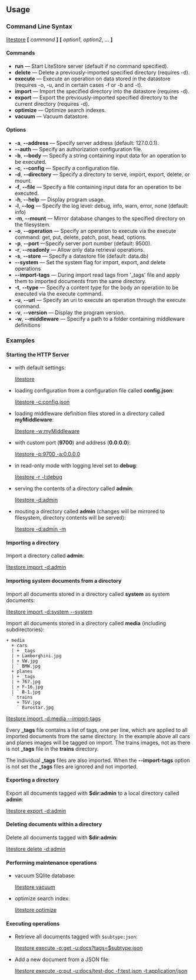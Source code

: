 ## Usage

### Command Line Syntax

[litestore](class:kwd) **[** _command_ **]** **[** _option1_, _option2_, ... **]**

#### Commands

* **run** &mdash; Start LiteStore server (default if no command specified).
* **delete** &mdash; Delete a previously-imported specified directory (requires -d).
* **execute** &mdash; Execute an operation on data stored in the datastore (requires -o, -u, and in certain cases -f or -b and -t).
* **import** &mdash; Import the specified directory into the datastore (requires -d).
* **export** &mdash; Export the previously-imported specified directory to the current directory (requires -d).
* **optimize** &mdash; Optimize search indexes.
* **vacuum** &mdash; Vacuum datastore.

#### Options

* **-a**, **-\-address** &mdash; Specify server address (default: 127.0.0.1).
* **-\-auth** &mdash; Specify an authorization configuration file.
* **-b**, **-\-body** &mdash; Specify a string containing input data for an operation to be executed.
* **-c**, **-\-config** &mdash; Specify a configuration file.
* **-d**, **-\-directory** &mdash; Specify a directory to serve, import, export, delete, or mount.
* **-f**, **-\-file** &mdash; Specify a file containing input data for an operation to be executed.
* **-h**, **-\-help** &mdash; Display program usage.
* **-l**, **-\-log** &mdash; Specify the log level: debug, info, warn, error, none (default: info)
* **-m**, **-\-mount** &mdash; Mirror database changes to the specified directory on the filesystem.
* **-o**, **-\-operation** &mdash; Specify an operation to execute via the execute command: get, put, delete, patch, post, head, options.
* **-p**, **-\-port** &mdash;Specify server port number (default: 9500).
* **-r**, **-\-readonly** &mdash; Allow only data retrieval operations.
* **-s**, **-\-store** &mdash; Specify a datastore file (default: data.db)
* **-\-system**  &mdash; Set the system flag for import, export, and delete operations
* **-\-import-tags**  &mdash; During import read tags from '_tags' file and apply them to imported documents from the same directory.
* **-t**, **-\-type** &mdash; Specify a content type for the body an operation to be executed via the execute command.
* **-u**, **-\-uri** &mdash; Specify an uri to execute an operation through the execute command.
* **-v**, **-\-version** &mdash; Display the program version.
* **-w**, **-\-middleware** &mdash; Specify a path to a folder containing middleware definitions

### Examples

#### Starting the HTTP Server

* with default settings:
  
  [litestore](class:cmd)

* loading configuration from a configuration file called **config.json**:

  [litestore -c:config.json](class:cmd)
  
* loading middleware definition files stored in a directory called **myMiddleware**:

  [litestore -w:myMiddleware](class:cmd)

* with custom port (**9700**) and address (**0.0.0.0**):
 
  [litestore -p:9700 -a:0.0.0.0](class:cmd)

* in read-only mode with logging level set to **debug**:

  [litestore -r -l:debug](class:cmd)
  
* serving the contents of a directory called **admin**:

  [litestore -d:admin](class:cmd)

* mouting a directory called **admin** (changes will be mirrored to filesystem, directory contents will be served):

  [litestore -d:admin -m](class:cmd)

#### Importing a directory

Import a directory called **admin**:

[litestore import -d:admin](class:cmd)

#### Importing system documents from a directory

Import all documents stored in a directory called **system** as system documents:

[litestore import -d:system -\-system](class:cmd)

Import all documents stored in a directory called **media** (including subdirectories):

```
+ media
  + cars
  | + _tags
  | + Lamborghini.jpg
  | + VW.jpg
  | ` BMW.jpg
  + planes
  | + _tags
  | + 767.jpg
  | + F-16.jpg
  | ` B-1.jpg
  ` trains
    + TGV.jpg
    ` Eurostar.jpg
```   

[litestore import -d:media -\-import-tags](class:cmd)

Every **_tags** file contains a list of tags, one per line, which are applied to all imported documents from the same directory. In the example above all cars and planes images will be tagged on import. The trains images, not as there is not **_tags** file in the **trains** directory.

The individual **_tags** files are also imported. When the **\-\-import\-tags** option is not set the **_tags** files are ignored and not imported.

#### Exporting a directory

Export all documents tagged with **$dir:admin** to a local directory called **admin**:

[litestore export -d:admin](class:cmd)

#### Deleting documents within a directory

Delete all documents tagged with **$dir:admin**:

[litestore delete -d:admin](class:cmd)

#### Performing maintenance operations

* vacuum SQlite database:

  [litestore vacuum](class:cmd)

* optimize search index:

  [litestore optimize](class:cmd)

#### Executing operations

* Retrieve all documents tagged with `$subtype:json`:

  [litestore execute -o:get -u:docs?tags=$subtype:json](class:cmd)

* Add a new document from a JSON file:

  [litestore execute -o:put -u:docs/test-doc -f:test.json -t:application/json](class:cmd)